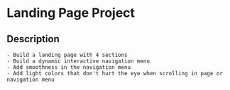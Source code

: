 # Landing Page Project

## Description
    - Build a landing page with 4 sections
    - Build a dynamic interactive navigation menu
    - Add smoothness in the navigation menu
    - Add light colors that don't hurt the eye when scrolling in page or navigation menu

